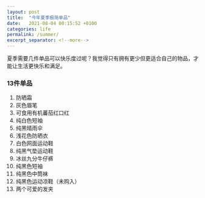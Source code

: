 ```yaml
---
layout: post
title:  "今年夏季极简单品"
date:   2021-08-04 00:15:52 +0100
categories: life
permalink: /summer/
excerpt_separator: <!--more-->
---
```


夏季需要几件单品可以快乐度过呢？我觉得只有拥有更少但更适合自己的物品，才能让生活更快乐和满足。

<!--more-->

### 13件单品

1. 防晒霜
2. 灰色眉笔
3. 可食用有机蕃茄红口红
4. 纯白色短袖
5. 纯黑晴雨伞
6. 浅花色防晒衣
7. 白色网面运动鞋
8. 纯黑气垫运动鞋
9. 冰丝九分牛仔裤
10. 纯黑色短袖
11. 纯黑色中筒袜
12. 纯黑色运动凉鞋（未购入）
13. 两个可爱的发夹